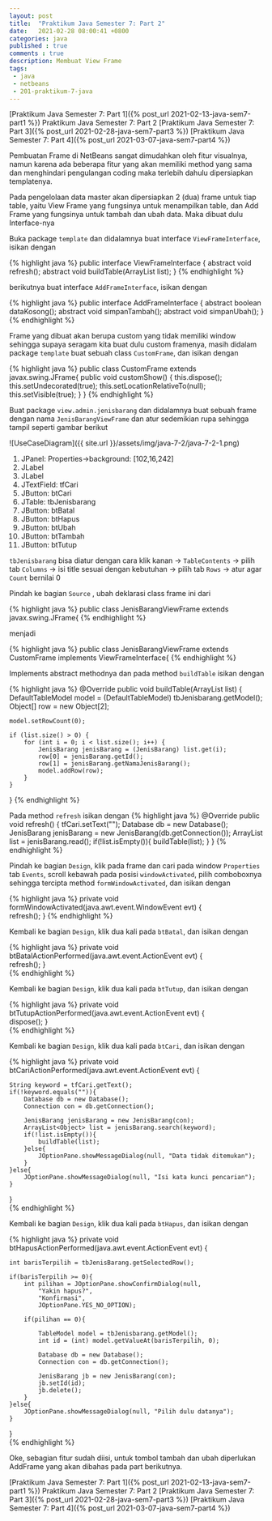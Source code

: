 ```yaml
---
layout: post
title:  "Praktikum Java Semester 7: Part 2"
date:   2021-02-28 08:00:41 +0800
categories: java
published : true
comments : true
description: Membuat View Frame
tags: 
 - java
 - netbeans
 - 201-praktikum-7-java
---
```

[Praktikum Java Semester 7: Part 1]({% post_url 2021-02-13-java-sem7-part1 %})
Praktikum Java Semester 7: Part 2
[Praktikum Java Semester 7: Part 3]({% post_url 2021-02-28-java-sem7-part3 %})
[Praktikum Java Semester 7: Part 4]({% post_url 2021-03-07-java-sem7-part4 %})



Pembuatan Frame di NetBeans sangat dimudahkan oleh fitur visualnya, namun karena ada beberapa fitur yang akan memiliki method yang sama dan menghindari pengulangan coding maka terlebih dahulu dipersiapkan templatenya.

Pada pengelolaan data master akan dipersiapkan 2 (dua) frame untuk tiap table, yaitu View Frame yang fungsinya untuk menampilkan table, dan Add Frame yang fungsinya untuk tambah dan ubah data. Maka dibuat dulu Interface-nya

Buka package `template` dan didalamnya buat interface `ViewFrameInterface`, isikan dengan

{% highlight  java %}
public interface ViewFrameInterface {
    abstract void refresh();
    abstract void buildTable(ArrayList<Object> list);
}
{% endhighlight %}

berikutnya buat interface `AddFrameInterface`, isikan dengan

{% highlight  java %}
public interface AddFrameInterface {
    abstract boolean dataKosong();
    abstract void simpanTambah();
    abstract void simpanUbah();
}
{% endhighlight %}

Frame yang dibuat akan berupa custom yang tidak memiliki window sehingga supaya seragam kita buat dulu custom framenya, masih didalam package `template` buat sebuah class `CustomFrame`, dan isikan dengan

{% highlight  java %}
public class CustomFrame extends javax.swing.JFrame{
    public void customShow() {
        this.dispose();
        this.setUndecorated(true);
        this.setLocationRelativeTo(null);
        this.setVisible(true);
    }
}
{% endhighlight %}

Buat package `view.admin.jenisbarang` dan didalamnya buat sebuah frame dengan nama `JenisBarangViewFrame` dan atur sedemikian rupa sehingga tampil seperti gambar berikut

![UseCaseDiagram]({{ site.url }}/assets/img/java-7-2/java-7-2-1.png)

1. JPanel: Properties->background: [102,16,242]
2. JLabel
3. JLabel
4. JTextField: tfCari
5. JButton: btCari
6. JTable: tbJenisbarang
7. JButton: btBatal
8. JButton: btHapus
9. JButton: btUbah
10. JButton: btTambah
11. JButton: btTutup

`tbJenisbarang` bisa diatur dengan cara klik kanan -> `TableContents` -> pilih tab `Columns` -> isi title sesuai dengan kebutuhan -> pilih tab `Rows` -> atur agar `Count` bernilai 0

Pindah ke bagian `Source` , ubah deklarasi class frame ini dari

{% highlight  java %}
public class JenisBarangViewFrame extends javax.swing.JFrame{
{% endhighlight %}

menjadi

{% highlight  java %}
public class JenisBarangViewFrame extends CustomFrame
   implements ViewFrameInterface{
{% endhighlight %}

Implements abstract methodnya dan pada method `buildTable` isikan dengan

{% highlight  java %}
@Override
public void buildTable(ArrayList<Object> list) {
    DefaultTableModel model = (DefaultTableModel) tbJenisbarang.getModel();
    Object[] row = new Object[2];

    model.setRowCount(0);

    if (list.size() > 0) {
        for (int i = 0; i < list.size(); i++) {
            JenisBarang jenisBarang = (JenisBarang) list.get(i);
            row[0] = jenisBarang.getId();
            row[1] = jenisBarang.getNamaJenisBarang();
            model.addRow(row);
        }
    }
}
{% endhighlight %}


Pada method `refresh` isikan dengan
{% highlight  java %}
@Override
public void refresh() {
    tfCari.setText("");
    Database db = new Database();
    JenisBarang jenisBarang = new JenisBarang(db.getConnection());
    ArrayList<Object> list = jenisBarang.read();
    if(!list.isEmpty()){
        buildTable(list);
    }
}
{% endhighlight %}

Pindah ke bagian `Design`, klik pada frame dan cari pada window `Properties` tab `Events`, scroll kebawah pada posisi `windowActivated`, pilih comboboxnya sehingga tercipta method `formWindowActivated`, dan isikan dengan

{% highlight  java %}
private void formWindowActivated(java.awt.event.WindowEvent evt) {                                     
    refresh();
}
{% endhighlight %}

Kembali ke bagian `Design`, klik dua kali pada `btBatal`, dan isikan dengan

{% highlight  java %}
private void btBatalActionPerformed(java.awt.event.ActionEvent evt) {                                        
    refresh();
}     
{% endhighlight %}

Kembali ke bagian `Design`, klik dua kali pada `btTutup`, dan isikan dengan

{% highlight  java %}
private void btTutupActionPerformed(java.awt.event.ActionEvent evt) {                                        
    dispose();
}     
{% endhighlight %}

Kembali ke bagian `Design`, klik dua kali pada `btCari`, dan isikan dengan

{% highlight  java %}
private void btCariActionPerformed(java.awt.event.ActionEvent evt) {                                       
        
    String keyword = tfCari.getText();
    if(!keyword.equals("")){
        Database db = new Database();
        Connection con = db.getConnection();

        JenisBarang jenisBarang = new JenisBarang(con);
        ArrayList<Object> list = jenisBarang.search(keyword);
        if(!list.isEmpty()){
            buildTable(list);
        }else{
            JOptionPane.showMessageDialog(null, "Data tidak ditemukan");
        }
    }else{
        JOptionPane.showMessageDialog(null, "Isi kata kunci pencarian");
    }
}    
{% endhighlight %}

Kembali ke bagian `Design`, klik dua kali pada `btHapus`, dan isikan dengan

{% highlight  java %}
private void btHapusActionPerformed(java.awt.event.ActionEvent evt) {                                        
        
    int barisTerpilih = tbJenisBarang.getSelectedRow();

    if(barisTerpilih >= 0){
        int pilihan = JOptionPane.showConfirmDialog(null, 
            "Yakin hapus?", 
            "Konfirmasi", 
            JOptionPane.YES_NO_OPTION);
    
        if(pilihan == 0){
            
            TableModel model = tbJenisbarang.getModel();
            int id = (int) model.getValueAt(barisTerpilih, 0);
            
            Database db = new Database();
            Connection con = db.getConnection();

            JenisBarang jb = new JenisBarang(con);
            jb.setId(id);
            jb.delete();
        }
    }else{
        JOptionPane.showMessageDialog(null, "Pilih dulu datanya");
    }
    
}   
{% endhighlight %}

Oke, sebagian fitur sudah diisi, untuk tombol tambah dan ubah diperlukan AddFrame yang akan dibahas pada part berikutnya.

[Praktikum Java Semester 7: Part 1]({% post_url 2021-02-13-java-sem7-part1 %})
Praktikum Java Semester 7: Part 2
[Praktikum Java Semester 7: Part 3]({% post_url 2021-02-28-java-sem7-part3 %})
[Praktikum Java Semester 7: Part 4]({% post_url 2021-03-07-java-sem7-part4 %})

